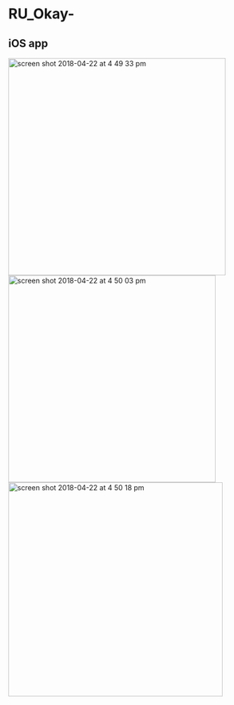 # RU_Okay-
## iOS app

<img width="435" alt="screen shot 2018-04-22 at 4 49 33 pm" src="https://user-images.githubusercontent.com/25333860/43435819-af19e682-944f-11e8-85fa-d1eab5709ddf.png">
<img width="415" alt="screen shot 2018-04-22 at 4 50 03 pm" src="https://user-images.githubusercontent.com/25333860/43435822-b20c7526-944f-11e8-92a2-5de0382c75cd.png">
<img width="429" alt="screen shot 2018-04-22 at 4 50 18 pm" src="https://user-images.githubusercontent.com/25333860/43435824-b43c623e-944f-11e8-9922-c2e8b9741f33.png">
